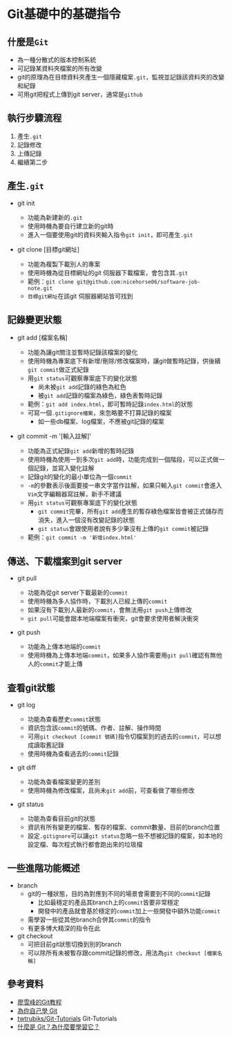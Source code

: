 # Git基礎中的基礎指令

## 什麼是`Git`
* 為一種分散式的版本控制系統
* 可記錄某資料夾檔案的所有改變
* git的原理為在目標資料夾產生一個隱藏檔案`.git`，監視並記錄該資料夾的改變和紀錄
* 可用git把程式上傳到git server，通常是`github`

## 執行步驟流程
1. 產生`.git`
2. 記錄修改
3. 上傳記錄
4. 繼續第二步

## 產生`.git`
* git init
	* 功能為新建新的`.git`
	* 使用時機為要自行建立新的git時
	* 進入一個要使用git的資料夾輸入指令`git init`，即可產生`.git`

* git clone [目標git網址]
	* 功能為複製下載別人的專案
	* 使用時機為從目標網址的git 伺服器下載檔案，會包含其`.git`
	* 範例：`git clone git@github.com:nicehorse06/software-job-note.git`
	* `目標git網址`在該git 伺服器網站皆可找到

## 記錄變更狀態
* git add [檔案名稱]
	* 功能為讓git關注並暫時記錄該檔案的變化
	* 使用時機為專案底下有新增/刪除/修改檔案時，讓git做暫時記錄，供後續`git commit`做正式紀錄
	* 用`git status`可觀察專案底下的變化狀態
		* 尚未被`git add`記錄的綠色為紅色
		* 被`git add`記錄的檔案為綠色，綠色表暫時記錄
	* 範例：`git add index.html`，即可暫時記錄`index.html`的狀態
	* 可寫一個`.gitignore檔案`，來忽略要不打算記錄的檔案
		* 如一些db檔案、log檔案，不應被git記錄的檔案

* git commit -m '[輸入註解]'
	* 功能為正式紀錄`git add`新增的暫時記錄
	* 使用時機為使用一到多次`git add`時，功能完成到一個階段，可以正式做一個記錄，並寫入變化註解
	* 記錄git的變化的最小單位為一個`commit`
	* `-m`的參數表示後面要接一串文字當作註解，如果只輸入`git commit`會進入`Vim`文字編輯器寫註解，新手不建議
	* 用`git status`可觀察專案底下的變化狀態
		* `git commit`完畢，所有`git add`產生的暫存綠色檔案皆會被正式儲存而消失，進入一個沒有改變記錄的狀態
		* `git status`會跟使用者說有多少筆沒有上傳的`git commit`被記錄
	* 範例：`git commit -m '新增index.html'`

## 傳送、下載檔案到git server
* git pull
	* 功能為從git server下載最新的`commit`
	* 使用時機為多人協作時，下載別人已經上傳的`commit`
	* 如果沒有下載別人最新的`commit`，會無法用`git push`上傳修改
	* `git pull`可能會跟本地端檔案有衝突，git會要求使用者解決衝突

* git push
	* 功能為上傳本地端的`commit`
	* 使用時機為上傳本地端`commit`，如果多人協作需要用`git pull`確認有無他人的`commit`才能上傳

## 查看git狀態
* git log
	* 功能為查看歷史`commit`狀態
	* 資訊包含該`commit`的號碼、作者、註解、操作時間
	* 可用`git checkout [commit 號碼]`指令切檔案到的過去的`commit`，可以想成讀取舊記錄
	* 使用時機為查看過去的`commit`記錄

* git diff
	* 功能為查看檔案變更的差別
	* 使用時機為修改檔案，且尚未`git add`前，可查看做了哪些修改

* git status
	* 功能為查看目前git的狀態
	* 資訊有所有變更的檔案、暫存的檔案、commit數量、目前的branch位置
	* 設定`.gitignore`可以讓`git status`忽略一些不想被記錄的檔案，如本地的設定檔、每次程式執行都會跑出來的垃圾檔

## 一些進階功能概述
* branch
	* git的一種狀態，目的為對應到不同的場景會需要到不同的`commit`記錄
		* 比如最穩定的產品其branch上的`commit`皆要非常穩定
		* 開發中的產品就會基於穩定的`commit`加上一些開發中額外功能`commit`
	* 需學習一些從其他branch合併其`commit`的指令
	* 有更多博大精深的指令在此
* git checkout
	* 可把目前git狀態切換到別的branch
	* 可以除所有未被暫存跟commit記錄的修改，用法為`git checkout [檔案名稱]`

## 參考資料
* [廖雪峰的Git教程](https://www.liaoxuefeng.com/wiki/896043488029600)
* [為你自己學 Git](https://gitbook.tw/)
* [twtrubiks/Git-Tutorials](https://github.com/twtrubiks/Git-Tutorials) Git-Tutorials 
* [什麼是 Git？為什麼要學習它？](https://gitbook.tw/chapters/introduction/what-is-git.html)